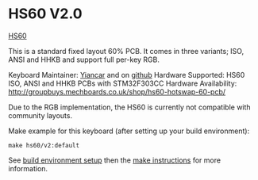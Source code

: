 HS60 V2.0
=========

[HS60](https://mechboards.co.uk/wp-content/uploads/2018/04/IMG_20180420_140353.jpg)

This is a standard fixed layout 60% PCB. It comes in three variants; ISO, ANSI and HHKB and support full per-key RGB.

Keyboard Maintainer: [Yiancar](http://yiancar-designs.com/) and on [github](https://github.com/yiancar)
Hardware Supported: HS60 ISO, ANSI and HHKB PCBs with STM32F303CC
Hardware Availability: http://groupbuys.mechboards.co.uk/shop/hs60-hotswap-60-pcb/

Due to the RGB implementation, the HS60 is currently not compatible with community layouts.

Make example for this keyboard (after setting up your build environment):

    make hs60/v2:default

See [build environment setup](https://docs.qmk.fm/build_environment_setup.html) then the [make instructions](https://docs.qmk.fm/make_instructions.html) for more information.